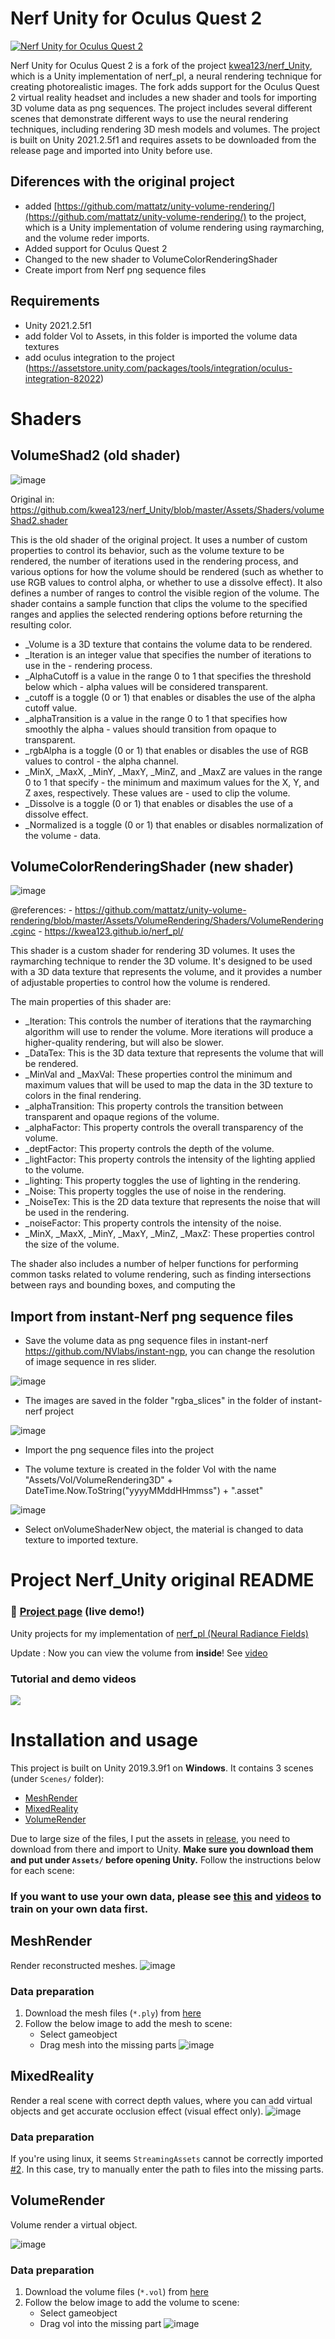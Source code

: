 # Nerf Unity for Oculus Quest 2

[![Nerf Unity for Oculus Quest 2](https://img.youtube.com/vi/H9JSirdEHow/0.jpg)](https://www.youtube.com/watch?v=H9JSirdEHow)


 Nerf Unity for Oculus Quest 2 is a fork of the project  [kwea123/nerf_Unity](kwea123/nerf_Unity), which is a Unity implementation of nerf_pl, a neural rendering technique for creating photorealistic images. The fork adds support for the Oculus Quest 2 virtual reality headset and includes a new shader and tools for importing 3D volume data as png sequences. The project includes several different scenes that demonstrate different ways to use the neural rendering techniques, including rendering 3D mesh models and volumes. The project is built on Unity 2021.2.5f1 and requires assets to be downloaded from the release page and imported into Unity before use.


## Diferences with the original project

- added [https://github.com/mattatz/unity-volume-rendering/](https://github.com/mattatz/unity-volume-rendering/) to the project, which is a Unity implementation of volume rendering using raymarching, and the volume reder imports.
- Added support for Oculus Quest 2
- Changed to the new shader to VolumeColorRenderingShader
- Create import from Nerf png sequence files

  
## Requirements

- Unity 2021.2.5f1
- add folder Vol to Assets, in this folder is imported the volume data textures
- add oculus integration to the project (https://assetstore.unity.com/packages/tools/integration/oculus-integration-82022)


# Shaders

## VolumeShad2 (old shader)
![image](./resources/capture01.jpg)

Original in: https://github.com/kwea123/nerf_Unity/blob/master/Assets/Shaders/volumeShad2.shader


This is the old shader of the original project. It uses a number of custom properties to control its behavior, such as the volume texture to be rendered, the number of iterations used in the rendering process, and various options for how the volume should be rendered (such as whether to use RGB values to control alpha, or whether to use a dissolve effect). It also defines a number of ranges to control the visible region of the volume. The shader contains a sample function that clips the volume to the specified ranges and applies the selected rendering options before returning the resulting color.

- _Volume is a 3D texture that contains the volume data to be rendered.
- _Iteration is an integer value that specifies the number of iterations to use in the - rendering process.
- _AlphaCutoff is a value in the range 0 to 1 that specifies the threshold below which - alpha values will be considered transparent.
- _cutoff is a toggle (0 or 1) that enables or disables the use of the alpha cutoff value.
- _alphaTransition is a value in the range 0 to 1 that specifies how smoothly the alpha - values should transition from opaque to transparent.
- _rgbAlpha is a toggle (0 or 1) that enables or disables the use of RGB values to control - the alpha channel.
- _MinX, _MaxX, _MinY, _MaxY, _MinZ, and _MaxZ are values in the range 0 to 1 that specify - the minimum and maximum values for the X, Y, and Z axes, respectively. These values are - used to clip the volume.
- _Dissolve is a toggle (0 or 1) that enables or disables the use of a dissolve effect.
- _Normalized is a toggle (0 or 1) that enables or disables normalization of the volume - data.

## VolumeColorRenderingShader (new shader)

![image](./resources/capture02.jpg)


@references:
    - https://github.com/mattatz/unity-volume-rendering/blob/master/Assets/VolumeRendering/Shaders/VolumeRendering.cginc
    - https://kwea123.github.io/nerf_pl/


This shader is a custom shader for rendering 3D volumes. It uses the raymarching technique to render the 3D volume. It's designed to be used with a 3D data texture that represents the volume, and it provides a number of adjustable properties to control how the volume is rendered.

The main properties of this shader are:

- _Iteration: This controls the number of iterations that the raymarching algorithm will use to render the volume. More iterations will produce a higher-quality rendering, but will also be slower.
- _DataTex: This is the 3D data texture that represents the volume that will be rendered.
- _MinVal and _MaxVal: These properties control the minimum and maximum values that will be used to map the data in the 3D texture to colors in the final rendering.
- _alphaTransition: This property controls the transition between transparent and opaque regions of the volume.
- _alphaFactor: This property controls the overall transparency of the volume.
- _deptFactor: This property controls the depth of the volume.
- _lightFactor: This property controls the intensity of the lighting applied to the volume.
- _lighting: This property toggles the use of lighting in the rendering.
- _Noise: This property toggles the use of noise in the rendering.
- _NoiseTex: This is the 2D data texture that represents the noise that will be used in the rendering.
- _noiseFactor: This property controls the intensity of the noise.    
- _MinX, _MaxX, _MinY, _MaxY, _MinZ, _MaxZ: These properties control the size of the volume. 

The shader also includes a number of helper functions for performing common tasks related to volume rendering, such as finding intersections between rays and bounding boxes, and computing the 


## Import from instant-Nerf png sequence files

- Save the volume data as png sequence files in instant-nerf https://github.com/NVlabs/instant-ngp, you can change the resolution of image sequence in res slider.

![image](./resources/capture03.jpg)

- The images are saved in the folder "rgba_slices" in the folder of instant-nerf project

![image](./resources/capture04.jpg)

- Import the png sequence files into the project

- The volume texture is created in the folder Vol with the name "Assets/Vol/VolumeRendering3D" + DateTime.Now.ToString("yyyyMMddHHmmss") + ".asset"

![image](./resources/capture05.jpg)

- Select onVolumeShaderNew object, the material is changed to data texture to imported texture.


# Project Nerf_Unity original README

### :gem: [**Project page**](https://kwea123.github.io/nerf_pl/) (live demo!)

Unity projects for my implementation of [nerf_pl (Neural Radiance Fields)](https://github.com/kwea123/nerf_pl)

Update : Now you can view the volume from **inside**! See [video](https://youtu.be/JJfG2G5ebv4)

### Tutorial and demo videos
<a href="https://www.youtube.com/playlist?list=PLDV2CyUo4q-K02pNEyDr7DYpTQuka3mbV">
<img src="https://user-images.githubusercontent.com/11364490/80913471-d5781080-8d7f-11ea-9f72-9d68402b8271.png">
</a>

# Installation and usage

This project is built on Unity 2019.3.9f1 on **Windows**. It contains 3 scenes (under `Scenes/` folder):
*  [MeshRender](#meshrender)
*  [MixedReality](#mixedreality)
*  [VolumeRender](#volumerender)

Due to large size of the files, I put the assets in [release](https://github.com/kwea123/nerf_Unity/releases), you need to download from there and import to Unity. **Make sure you download them and put under `Assets/` before opening Unity.** Follow the instructions below for each scene:

### If you want to use your own data, please see [this](https://github.com/kwea123/nerf_pl/blob/master/README_Unity.md) and [videos](https://www.youtube.com/playlist?list=PLDV2CyUo4q-K02pNEyDr7DYpTQuka3mbV) to train on your own data first.

## MeshRender

Render reconstructed meshes.
![image](https://user-images.githubusercontent.com/11364490/82660030-91807900-9c64-11ea-8f4f-7ac3c57f7d9e.png)

### Data preparation

1.  Download the mesh files (`*.ply`) from [here](https://github.com/kwea123/nerf_Unity/releases)
2.  Follow the below image to add the mesh to scene:
    *  Select gameobject
    *  Drag mesh into the missing parts
![image](https://user-images.githubusercontent.com/11364490/82660456-5df21e80-9c65-11ea-95c2-732fa4fed936.png)

## MixedReality

Render a real scene with correct depth values, where you can add virtual objects and get accurate occlusion effect (visual effect only).
![image](https://user-images.githubusercontent.com/11364490/82661303-b8d84580-9c66-11ea-8477-4e9f49192a08.png)

### Data preparation
If you're using linux, it seems `StreamingAssets` cannot be correctly imported [#2](/../../issues/2). In this case, try to manually enter the path to files into the missing parts. 

## VolumeRender
Volume render a virtual object.

![image](https://user-images.githubusercontent.com/11364490/82661894-d954cf80-9c67-11ea-916f-d441b522ecc1.png)

### Data preparation

1.  Download the volume files (`*.vol`) from [here](https://github.com/kwea123/nerf_Unity/releases)
2.  Follow the below image to add the volume to scene:
    *  Select gameobject
    *  Drag vol into the missing part
![image](https://user-images.githubusercontent.com/11364490/82661695-72371b00-9c67-11ea-96cd-4f1972fdf48b.png)
